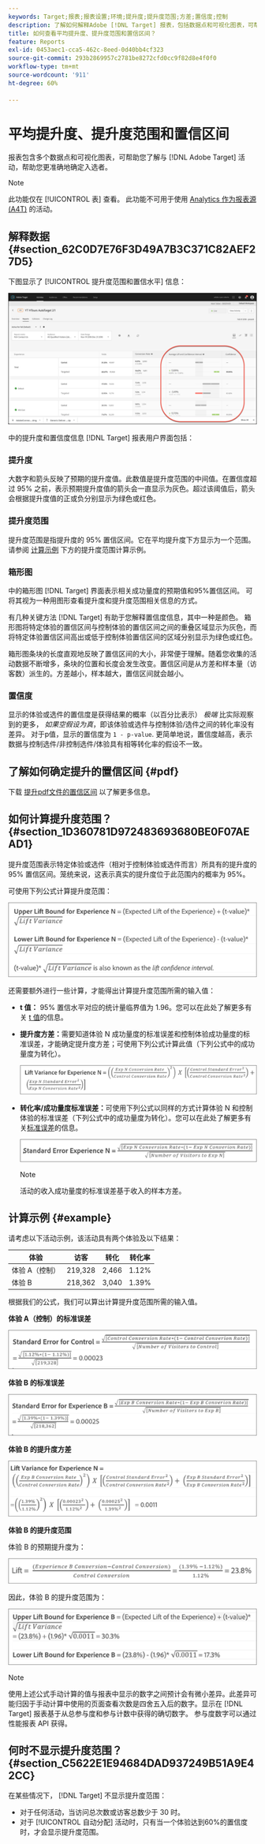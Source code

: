 ```yaml
---
keywords: Target;报表;报表设置;环境;提升度;提升度范围;方差;置信度;控制
description: 了解如何解释Adobe [!DNL Target] 报表，包括数据点和可视化图表，可帮助您了解活动的提升度范围和置信水平。
title: 如何查看平均提升度、提升度范围和置信区间？
feature: Reports
exl-id: 0453aec1-cca5-462c-8eed-0d40bb4cf323
source-git-commit: 293b2869957c2781be8272cfd0cc9f82d8e4f0f0
workflow-type: tm+mt
source-wordcount: '911'
ht-degree: 60%

---
```


# 平均提升度、提升度范围和置信区间

报表包含多个数据点和可视化图表，可帮助您了解与 [!DNL Adobe Target] 活动，帮助您更准确地确定入选者。

>[!NOTE]
>
>此功能仅在 [!UICONTROL 表] 查看。 此功能不可用于使用 [Analytics 作为报表源 (A4T)](/help/main/c-integrating-target-with-mac/a4t/a4t.md#concept_7540C8C04259434AB6EE33B09F47A1DE) 的活动。

## 解释数据 {#section_62C0D7E76F3D49A7B3C371C82AEF27D5}

下图显示了 [!UICONTROL 提升度范围和置信水平] 信息：

![平均提升度和置信水平报表](/help/main/c-reports/c-report-settings/assets/lift-screenshot-new.png)

中的提升度和置信度信息 [!DNL Target] 报表用户界面包括：

### 提升度

大数字和箭头反映了预期的提升度值。此数值是提升度范围的中间值。在置信度超过 95% 之前，表示预期提升度值的箭头会一直显示为灰色。超过该阈值后，箭头会根据提升度值的正或负分别显示为绿色或红色。

### 提升度范围

提升度范围是指提升度的 95% 置信区间。它在平均提升度下方显示为一个范围。请参阅 [计算示例](#example) 下方的提升度范围计算示例。

### 箱形图

中的箱形图 [!DNL Target] 界面表示相关成功量度的预期值和95%置信区间。 可将其视为一种用图形查看提升度和提升度范围相关信息的方式。

有几种关键方法 [!DNL Target] 有助于您解释置信度信息，其中一种是颜色。 箱形图将特定体验的置信区间与控制体验的置信区间之间的重叠区域显示为灰色，而将特定体验置信区间高出或低于控制体验置信区间的区域分别显示为绿色或红色。

箱形图条块的长度直观地反映了置信区间的大小，非常便于理解。随着您收集的活动数据不断增多，条块的位置和长度会发生改变。置信区间是从方差和样本量（访客数）派生的。方差越小，样本越大，置信区间就会越小。

### 置信度

显示的体验或选件的置信度是获得结果的概率（以百分比表示） _极端_ 比实际观察到的更多， _如果空假设为真_，即该体验或选件与控制体验/选件之间的转化率没有差异。 对于p值，显示的置信度为 `1 - p-value`. 更简单地说，置信度越高，表示数据与控制选件/非控制选件/体验具有相等转化率的假设不一致。

## 了解如何确定提升的置信区间 {#pdf}

下载 [提升pdf文件的置信区间](/help/main/assets/confidence_interval_lift.pdf) 以了解更多信息。

## 如何计算提升度范围？ {#section_1D360781D972483693680BE0F07AEAD1}

提升度范围表示特定体验或选件（相对于控制体验或选件而言）所具有的提升度的 95% 置信区间。笼统来说，这表示真实的提升度位于此范围内的概率为 95%。

可使用下列公式计算提升度范围：

![lift_diagram图像](assets/lift_diagram.png)

还需要额外进行一些计算，才能得出计算提升度范围所需的输入值：

* **t 值：** 95% 置信水平对应的统计量临界值为 1.96。您可以在此处了解更多有关 [t 值](https://en.wikipedia.org/wiki/T-statistic)的信息。
* **提升度方差：**&#x200B;需要知道体验 N 成功量度的标准误差和控制体验成功量度的标准误差，才能确定提升度方差；可使用下列公式计算此值（下列公式中的成功量度为转化）。

   ![lift_variance图像](assets/lift_variance.png)

* **转化率/成功量度标准误差：**&#x200B;可使用下列公式以同样的方式计算体验 N 和控制体验的标准误差（下列公式中的成功量度为转化）。您可以在此处了解更多有关[标准误差](https://en.wikipedia.org/wiki/Standard_error)的信息。

   ![standard_error图像](assets/standard_error.png)

   >[!NOTE]
   >
   >活动的收入成功量度的标准误差基于收入的样本方差。

## 计算示例 {#example}

请考虑以下活动示例，该活动具有两个体验及以下结果：

| 体验 | 访客 | 转化 | 转化率 |
|--- |--- |--- |--- |
| 体验 A（控制） | 219,328 | 2,466 | 1.12% |
| 体验 B | 218,362 | 3,040 | 1.39% |

根据我们的公式，我们可以算出计算提升度范围所需的输入值。

**体验 A（控制）的标准误差**

![standard_error_A图像](assets/standard_error_A.png)

**体验 B 的标准误差**

![standard_error_B图像](assets/standard_error_B.png)

**体验 B 的提升度方差**

![lift_variance_B图像](assets/lift_variance_B.png)

**体验 B 的提升度范围**

体验 B 的预期提升度为：

![lift_bounds_B图像](assets/lift_bounds_B.png)

因此，体验 B 的提升度范围为：

![lift_bounds_B2图像](assets/lift_bounds_B2.png)

>[!NOTE]
>
>使用上述公式手动计算的值与报表中显示的数字之间预计会有微小差异。此差异可能归因于手动计算中使用的页面查看次数是四舍五入后的数字。显示在 [!DNL Target] 报表基于从总参与度和参与计数中获得的确切数字。 参与度数字可以通过性能报表 API 获得。

## 何时不显示提升度范围？ {#section_C5622E1E94684DAD937249B51A9E42CC}

在某些情况下， [!DNL Target] 不显示提升度范围：

* 对于任何活动，当访问总次数或访客总数少于 30 时。
* 对于 [!UICONTROL 自动分配] 活动时，只有当一个体验达到60%的置信度时，才会显示提升度范围。
